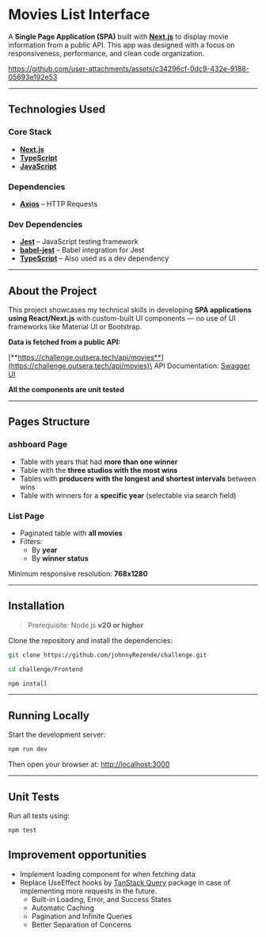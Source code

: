 # Movies List Interface

A **Single Page Application (SPA)** built with [**Next.js**](https://nextjs.org/) to display movie information from a public API. This app was designed with a focus on responsiveness, performance, and clean code organization.



https://github.com/user-attachments/assets/c34296cf-0dc9-432e-9188-05693e192e53


---

## Technologies Used

### Core Stack

- [**Next.js**](https://nextjs.org/)
- [**TypeScript**](https://www.typescriptlang.org/)
- [**JavaScript**](https://developer.mozilla.org/en-US/docs/Web/JavaScript)

### Dependencies

- [**Axios**](https://axios-http.com/) – HTTP Requests

### Dev Dependencies

- [**Jest**](https://jestjs.io/) – JavaScript testing framework
- [**babel-jest**](https://www.npmjs.com/package/babel-jest) – Babel integration for Jest
- [**TypeScript**](https://www.typescriptlang.org/) – Also used as a dev dependency

---

## About the Project

This project showcases my technical skills in developing **SPA applications using React/Next.js** with custom-built UI components — no use of UI frameworks like Material UI or Bootstrap.

**Data is fetched from a public API:**

[**https://challenge.outsera.tech/api/movies**](https://challenge.outsera.tech/api/movies)\
API Documentation: [Swagger UI](https://challenge.outsera.tech/swagger-ui/index.html)

**All the components are unit tested**

---

## Pages Structure

### ashboard Page

- Table with years that had **more than one winner**
- Table with the **three studios with the most wins**
- Tables with **producers with the longest and shortest intervals** between wins
- Table with winners for a **specific year** (selectable via search field)

### List Page

- Paginated table with **all movies**
- Filters:
  - By **year**
  - By **winner status**

Minimum responsive resolution: **768x1280**

---

## Installation

> Prerequisite: Node.js **v20 or higher**

Clone the repository and install the dependencies:

```bash
git clone https://github.com/johnnyRezende/challenge.git

cd challenge/Frontend

npm install
```

---

## Running Locally

Start the development server:

```bash
npm run dev
```

Then open your browser at: [http://localhost:3000](http://localhost:3000)

---

## Unit Tests

Run all tests using:

```bash
npm test
```
## Improvement opportunities

- Implement loading component for when fetching data
- Replace UseEffect hooks by [TanStack Query](https://tanstack.com/query/latest) package in case of implementing more requests in the future.
  - Built-in Loading, Error, and Success States
  - Automatic Caching
  - Pagination and Infinite Queries
  - Better Separation of Concerns
